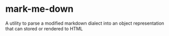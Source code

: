 # mark-me-down
A utility to parse a modified markdown dialect into an object representation that can stored or rendered to HTML
